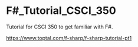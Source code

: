# F#_Tutorial_CSCI_350
Tutorial for CSCI 350 to get familiar with F#. 

https://www.toptal.com/f-sharp/f-sharp-tutorial-pt1
